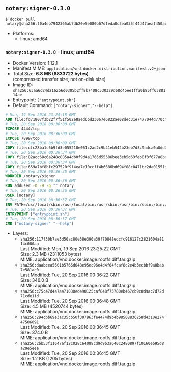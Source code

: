 ## `notary:signer-0.3.0`

```console
$ docker pull notary@sha256:f0a4eb7942365ab7db20e5e080b67dfeda8c3ea035f44d47aeaf450ac4532df8
```

-	Platforms:
	-	linux; amd64

### `notary:signer-0.3.0` - linux; amd64

-	Docker Version: 1.12.1
-	Manifest MIME: `application/vnd.docker.distribution.manifest.v2+json`
-	Total Size: **6.8 MB (6833722 bytes)**  
	(compressed transfer size, not on-disk size)
-	Image ID: `sha256:63aa6d24d216256d0305b2ff8b7408c530329d68c4bee1ffa0b85ff6388114ae`
-	Entrypoint: `["entrypoint.sh"]`
-	Default Command: `["notary-signer","--help"]`

```dockerfile
# Mon, 19 Sep 2016 23:24:18 GMT
ADD file:fd71807f3b22f7f51f502e8aed6bd23067e6822ae08dec31e7477044d770cf48 in / 
# Tue, 20 Sep 2016 00:36:08 GMT
EXPOSE 4444/tcp
# Tue, 20 Sep 2016 00:36:09 GMT
EXPOSE 7899/tcp
# Tue, 20 Sep 2016 00:36:09 GMT
COPY file:cfc28ba1c6b9fd3e055210e061c2ad2c9b41eb542b23eb7d3c9adca0a0dd775d in /notary/signer/ 
# Tue, 20 Sep 2016 00:36:34 GMT
COPY file:82acc68c6a248c805a4db0f9d4a1765d55586bee3eb5d63feb0f3f677a8bf902 in /notary/signer/ 
# Tue, 20 Sep 2016 00:36:34 GMT
COPY file:659a7bf8bfc297520f9f4ea7e10ccff4b6686bd694f08c0471bc2da01551deb8 in /notary/signer/ 
# Tue, 20 Sep 2016 00:36:35 GMT
WORKDIR /notary/signer
# Tue, 20 Sep 2016 00:36:36 GMT
RUN adduser -D -H -g "" notary
# Tue, 20 Sep 2016 00:36:36 GMT
USER [notary]
# Tue, 20 Sep 2016 00:36:37 GMT
ENV PATH=/usr/local/sbin:/usr/local/bin:/usr/sbin:/usr/bin:/sbin:/bin:/notary/signer
# Tue, 20 Sep 2016 00:36:37 GMT
ENTRYPOINT ["entrypoint.sh"]
# Tue, 20 Sep 2016 00:36:37 GMT
CMD ["notary-signer" "--help"]
```

-	Layers:
	-	`sha256:117f30b7ae3d50ac80e38e390a39f70848edcfc916127c2821604a8114c080aa`  
		Last Modified: Mon, 19 Sep 2016 23:25:22 GMT  
		Size: 2.3 MB (2311053 bytes)  
		MIME: application/vnd.docker.image.rootfs.diff.tar.gzip
	-	`sha256:daabcea5601b5766d048e95ec96e4d4f04fcaf8d2e4b3ecbbf9a0bab7e581ac0`  
		Last Modified: Tue, 20 Sep 2016 00:36:22 GMT  
		Size: 346.0 B  
		MIME: application/vnd.docker.image.rootfs.diff.tar.gzip
	-	`sha256:c75c47d4a7a471080ed490125caf848f75780eb467cb9c0d9ac7d72d71cde11d`  
		Last Modified: Tue, 20 Sep 2016 00:36:48 GMT  
		Size: 4.5 MB (4520744 bytes)  
		MIME: application/vnd.docker.image.rootfs.diff.tar.gzip
	-	`sha256:294cbb69e3ac35cb50f307963fe4474d9b4b98508836258d4310e27447506891`  
		Last Modified: Tue, 20 Sep 2016 00:36:45 GMT  
		Size: 374.0 B  
		MIME: application/vnd.docker.image.rootfs.diff.tar.gzip
	-	`sha256:2bb53f11647af12c028c64088cd9d9b3a640c2480897f10160eb95d8a29e5eea`  
		Last Modified: Tue, 20 Sep 2016 00:36:45 GMT  
		Size: 1.2 KB (1205 bytes)  
		MIME: application/vnd.docker.image.rootfs.diff.tar.gzip
